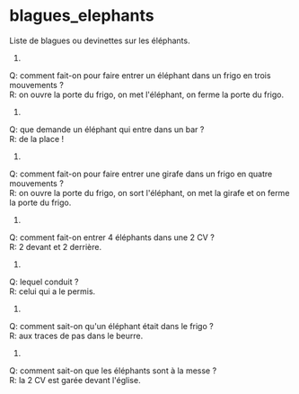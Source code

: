 blagues_elephants
=================

Liste de blagues ou devinettes sur les éléphants.

1. 
Q: comment fait-on pour faire entrer un éléphant dans un frigo en trois mouvements ?  
R: on ouvre la porte du frigo, on met l'éléphant, on ferme la porte du frigo.

1. 
Q: que demande un éléphant qui entre dans un bar ?  
R: de la place !

1. 
Q: comment fait-on pour faire entrer une girafe dans un frigo en quatre mouvements ?  
R: on ouvre la porte du frigo, on sort l'éléphant, on met la girafe et on ferme la porte du frigo.

1. 
Q: comment fait-on entrer 4 éléphants dans une 2 CV ?  
R: 2 devant et 2 derrière.

1. 
Q: lequel conduit ?  
R: celui qui a le permis.

1. 
Q: comment sait-on qu'un éléphant était dans le frigo ?  
R: aux traces de pas dans le beurre.

1. 
Q: comment sait-on que les éléphants sont à la messe ?  
R: la 2 CV est garée devant l'église.





